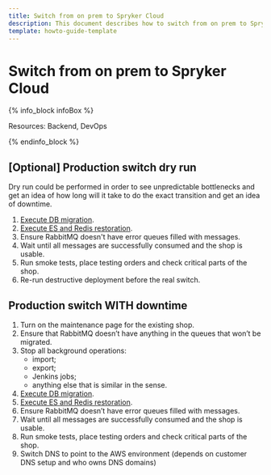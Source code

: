 ```yaml
---
title: Switch from on prem to Spryker Cloud
description: This document describes how to switch from on prem to Spryker Cloud.
template: howto-guide-template
---
```


# Switch from on prem to Spryker Cloud

{% info_block infoBox %}

Resources: Backend, DevOps

{% endinfo_block %}

## [Optional] Production switch dry run

Dry run could be performed in order to see unpredictable bottlenecks and get an idea of how long will it take to do
the exact transition and get an idea of downtime.

1. [Execute DB migration](/docs/scos/dev/migration-program/migration-to-paas/paas-migration-documents/migrate-existing-db-driver-to-mariadb.html).
2. [Execute ES and Redis restoration](docs/scos/dev/migration-program/migration-to-paas/paas-migration-documents/restore-elasticsearch-and-redis.html).
3. Ensure RabbitMQ doesn't have error queues filled with messages.
4. Wait until all messages are successfully consumed and the shop is usable.
5. Run smoke tests, place testing orders and check critical parts of the shop.
6. Re-run destructive deployment before the real switch.

## Production switch WITH downtime

1. Turn on the maintenance page for the existing shop.
2. Ensure that RabbitMQ doesn’t have anything in the queues that won’t be migrated.
3. Stop all background operations:
    * import;
    * export;
    * Jenkins jobs;
    * anything else that is similar in the sense.
4. [Execute DB migration](/docs/scos/dev/migration-program/migration-to-paas/paas-migration-documents/migrate-existing-db-driver-to-mariadb.html).
5. [Execute ES and Redis restoration](docs/scos/dev/migration-program/migration-to-paas/paas-migration-documents/restore-elasticsearch-and-redis.html).
6. Ensure RabbitMQ doesn’t have error queues filled with messages.
7. Wait until all messages are successfully consumed and the shop is usable.
8. Run smoke tests, place testing orders and check critical parts of the shop.
9. Switch DNS to point to the AWS environment (depends on customer DNS setup and who owns DNS domains)
